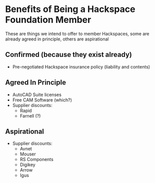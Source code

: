 # Benefits of Being a Hackspace Foundation Member

These are things we intend to offer to member Hackspaces, some are already agreed in principle, others are aspirational

## Confirmed (because they exist already)

* Pre-negotiated Hackspace insurance policy (liability and contents)


## Agreed In Principle

* AutoCAD Suite licenses
* Free CAM Software (which?)
* Supplier discounts:
    * Rapid
    * Farnell (?)


## Aspirational

* Supplier discounts:
    * Avnet
    * Mouser
    * RS Components
    * Digikey
    * Arrow
    * Igus
    

